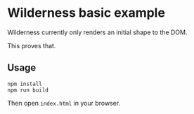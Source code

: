 # Wilderness basic example

Wilderness currently only renders an initial shape to
the DOM.

This proves that.

## Usage

```
npm install
npm run build
```

Then open `index.html` in your browser.
